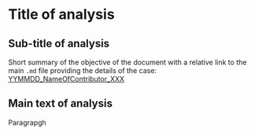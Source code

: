 # Title of analysis
## Sub-title of analysis

Short summary of the objective of the document with a relative link to the main `.md` file providing the details of the case: [YYMMDD_NameOfContributor_XXX](./YYMMDD_NameOfContributor_XXX_0_case.md)

## Main text of analysis
Paragrapgh
